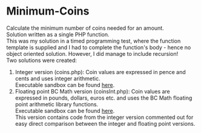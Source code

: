 # Minimum-Coins
Calculate the minimum number of coins needed for an amount.\
Solution written as a single PHP function.\
This was my solution in a timed programming test, where the function template is supplied and I had to complete the function's body - hence no object oriented solution. However, I did manage to include recursion! <br />
Two solutions were created:
1.  Integer version (coins.php): Coin values are expressed in pence and cents and uses integer arithmetic.<br /> 
    Executable sandbox can be found [here](https://phpsandbox.io/n/minimumcoinsint-still-band-azov).
2.  Floating point BC Math version (coinsInt.php): Coin values are expressed in pounds, dollars, euros etc. and uses the BC Math floating point arithmetic library functions.<br />
    Executable sandbox can be found [here](https://phpsandbox.io/n/minimumcoinsfloat-x7v2x).<br />
    This version contains code from the integer version commented out for easy direct comparison between the integer and floating point versions.

